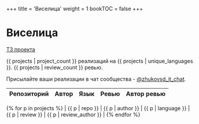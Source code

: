 +++
title = 'Виселица'
weight = 1
bookTOC = false
+++

# Виселица

[ТЗ проекта](../projects/hangman.md)

{{ projects | project_count }} реализаций на {{ projects | unique_languages }}. {{ projects | review_count }} ревью.

Присылайте ваши реализации в чат сообщества - [@zhukovsd_it_chat](https://t.me/zhukovsd_it_chat).

| Репозиторий | Автор | Язык | Ревью | Автор ревью |
|-------------|-------|------|-------|-------------|
{% for p in projects %}
| {{ p | repo }} | {{ p | author }} | {{ p | language }} | {{ p | review }} | {{ p | review_author }} |
{% endfor %}
